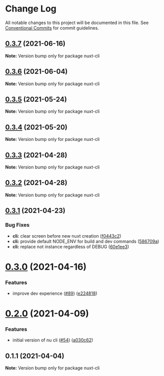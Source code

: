 # Change Log

All notable changes to this project will be documented in this file.
See [Conventional Commits](https://conventionalcommits.org) for commit guidelines.

## [0.3.7](https://github.com/nuxt/framework/compare/nuxt-cli@0.3.6...nuxt-cli@0.3.7) (2021-06-16)

**Note:** Version bump only for package nuxt-cli





## [0.3.6](https://github.com/nuxt/framework/compare/nuxt-cli@0.3.5...nuxt-cli@0.3.6) (2021-06-04)

**Note:** Version bump only for package nuxt-cli





## [0.3.5](https://github.com/nuxt/framework/compare/nuxt-cli@0.3.4...nuxt-cli@0.3.5) (2021-05-24)

**Note:** Version bump only for package nuxt-cli





## [0.3.4](https://github.com/nuxt/framework/compare/nuxt-cli@0.3.3...nuxt-cli@0.3.4) (2021-05-20)

**Note:** Version bump only for package nuxt-cli





## [0.3.3](https://github.com/nuxt/framework/compare/nuxt-cli@0.3.2...nuxt-cli@0.3.3) (2021-04-28)

**Note:** Version bump only for package nuxt-cli





## [0.3.2](https://github.com/nuxt/framework/compare/nuxt-cli@0.3.1...nuxt-cli@0.3.2) (2021-04-28)

**Note:** Version bump only for package nuxt-cli





## [0.3.1](https://github.com/nuxt/framework/compare/nuxt-cli@0.3.0...nuxt-cli@0.3.1) (2021-04-23)


### Bug Fixes

* **cli:** clear screen before new nuxt creation ([f0443c2](https://github.com/nuxt/framework/commit/f0443c2ba691ac11f53352068eb03ab91c6200bb))
* **cli:** provide default NODE_ENV for build and dev commands ([586709a](https://github.com/nuxt/framework/commit/586709a82d7ce45d7cbd528bb7ee002dccae5611))
* **cli:** replace not instance regardless of DEBUG ([60e1ee3](https://github.com/nuxt/framework/commit/60e1ee387cb36adbc9f5fb2f38ec680a5cc376cc))





# [0.3.0](https://github.com/nuxt/framework/compare/nuxt-cli@0.2.0...nuxt-cli@0.3.0) (2021-04-16)


### Features

* improve dev experience ([#89](https://github.com/nuxt/framework/issues/89)) ([e224818](https://github.com/nuxt/framework/commit/e224818395cd366f2a338ce3da4aaae993f641b7))





# [0.2.0](https://github.com/nuxt/framework/compare/nuxt-cli@0.1.1...nuxt-cli@0.2.0) (2021-04-09)


### Features

* initial version of nu cli ([#54](https://github.com/nuxt/framework/issues/54)) ([a030c62](https://github.com/nuxt/framework/commit/a030c62d29ba871f94a7152c7d5fa36d4de1d3b6))





## 0.1.1 (2021-04-04)

**Note:** Version bump only for package nuxt-cli
